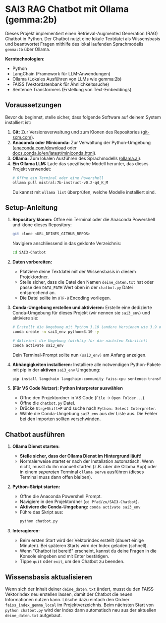 # SAI3 RAG Chatbot mit Ollama (gemma:2b)

Dieses Projekt implementiert einen Retrieval-Augmented Generation (RAG) Chatbot in Python. Der Chatbot nutzt eine lokale Textdatei als Wissensbasis und beantwortet Fragen mithilfe des lokal laufenden Sprachmodells `gemma:2b` über Ollama.

**Kerntechnologien:**

- Python
- LangChain (Framework für LLM-Anwendungen)
- Ollama (Lokales Ausführen von LLMs wie gemma:2b)
- FAISS (Vektordatenbank für Ähnlichkeitssuche)
- Sentence Transformers (Erstellung von Text-Embeddings)

## Voraussetzungen

Bevor du beginnst, stelle sicher, dass folgende Software auf deinem System installiert ist:

1.  **Git:** Zur Versionsverwaltung und zum Klonen des Repositories ([git-scm.com](https://git-scm.com/)).
2.  **Anaconda oder Miniconda:** Zur Verwaltung der Python-Umgebung ([anaconda.com/download](https://anaconda.com/download) oder [docs.conda.io/en/latest/miniconda.html](https://docs.conda.io/en/latest/miniconda.html)).
3.  **Ollama:** Zum lokalen Ausführen des Sprachmodells ([ollama.ai](https://ollama.ai/)).
4.  **Ein Ollama LLM:** Lade das spezifische Modell herunter, das dieses Projekt verwendet:
    ```bash
    # Öffne ein Terminal oder eine Powershell
    ollama pull mistral:7b-instruct-v0.2-q4_K_M
    ```
    Du kannst mit `ollama list` überprüfen, welche Modelle installiert sind.

## Setup-Anleitung

1.  **Repository klonen:**
    Öffne ein Terminal oder die Anaconda Powershell und klone dieses Repository:

    ```bash
    git clone <URL_DEINES_GITHUB_REPOS>
    ```

    Navigiere anschliessend in das geklonte Verzeichnis:

    ```bash
    cd SAI3-Chatbot
    ```

2.  **Daten vorbereiten:**

    - Platziere deine Textdatei mit der Wissensbasis in diesem Projektordner.
    - Stelle sicher, dass die Datei den Namen `deine_daten.txt` hat oder passe den `DATA_PATH` Wert oben in der `chatbot.py` Datei entsprechend an.
    - Die Datei sollte im `UTF-8` Encoding vorliegen.

3.  **Conda-Umgebung erstellen und aktivieren:**
    Erstelle eine dedizierte Conda-Umgebung für dieses Projekt (wir nennen sie `sai3_env`) und aktiviere sie:

    ```bash
    # Erstellt die Umgebung mit Python 3.10 (andere Versionen wie 3.9 oder 3.11 gehen oft auch)
    conda create -n sai3_env python=3.10 -y

    # Aktiviert die Umgebung (wichtig für die nächsten Schritte!)
    conda activate sai3_env
    ```

    Dein Terminal-Prompt sollte nun `(sai3_env)` am Anfang anzeigen.

4.  **Abhängigkeiten installieren:**
    Installiere alle notwendigen Python-Pakete mit pip in der **aktiven** `sai3_env` Umgebung:

    ```bash
    pip install langchain langchain-community faiss-cpu sentence-transformers
    ```

5.  **(Für VS Code Nutzer): Python Interpreter auswählen**
    - Öffne den Projektordner in VS Code (`File` -> `Open Folder...`).
    - Öffne die `chatbot.py` Datei.
    - Drücke `Strg+Shift+P` und suche nach `Python: Select Interpreter`.
    - Wähle die Conda-Umgebung `sai3_env` aus der Liste aus. Die Fehler bei den Importen sollten verschwinden.

## Chatbot ausführen

1.  **Ollama Dienst starten:**

    - **Stelle sicher, dass der Ollama Dienst im Hintergrund läuft!**
    - Normalerweise startet er nach der Installation automatisch. Wenn nicht, musst du ihn manuell starten (z.B. über die Ollama App) oder in einem _separaten_ Terminal `ollama serve` ausführen (dieses Terminal muss dann offen bleiben).

2.  **Python-Skript starten:**

    - Öffne die Anaconda Powershell Prompt.
    - Navigiere in den Projektordner (`cd Pfad/zu/SAI3-Chatbot`).
    - **Aktiviere die Conda-Umgebung:** `conda activate sai3_env`
    - Führe das Skript aus:
      ```bash
      python chatbot.py
      ```

3.  **Interagieren:**
    - Beim ersten Start wird der Vektorindex erstellt (dauert einige Minuten). Bei späteren Starts wird der Index geladen (schnell).
    - Wenn "Chatbot ist bereit!" erscheint, kannst du deine Fragen in die Konsole eingeben und mit Enter bestätigen.
    - Tippe `quit` oder `exit`, um den Chatbot zu beenden.

## Wissensbasis aktualisieren

Wenn sich der Inhalt deiner `deine_daten.txt` ändert, musst du den FAISS Vektorindex neu erstellen lassen, damit der Chatbot die neuen Informationen nutzen kann. Lösche dazu einfach den Ordner `faiss_index_gemma_local` im Projektverzeichnis. Beim nächsten Start von `python chatbot.py` wird der Index dann automatisch neu aus der aktuellen `deine_daten.txt` aufgebaut.
